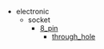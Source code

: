 * electronic
  * socket
    * [8_pin](electronic/socket/8_pin)
      * [through_hole](electronic/socket/8_pin/through_hole)
